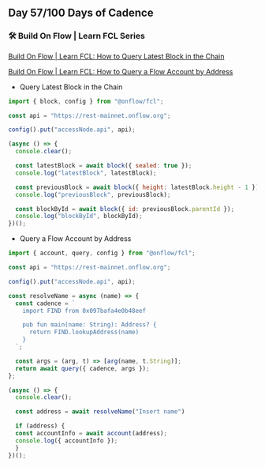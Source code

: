 ## Day 57/100 Days of Cadence

### 🛠️ Build On Flow | Learn FCL Series

[Build On Flow | Learn FCL: How to Query Latest Block in the Chain](https://dev.to/onflow/build-on-flow-learn-fcl-6-how-to-query-latest-block-in-the-chain-8gh)

[Build On Flow | Learn FCL: How to Query a Flow Account by Address](https://dev.to/onflow/build-on-flow-learn-fcl-7-how-to-query-flow-account-by-address-439d)

* Query Latest Block in the Chain

```javascript
import { block, config } from "@onflow/fcl";

const api = "https://rest-mainnet.onflow.org";

config().put("accessNode.api", api);

(async () => {
  console.clear();

  const latestBlock = await block({ sealed: true });
  console.log("latestBlock", latestBlock);

  const previousBlock = await block({ height: latestBlock.height - 1 });
  console.log("previousBlock", previousBlock);

  const blockById = await block({ id: previousBlock.parentId });
  console.log("blockById", blockById);
})();
```

* Query a Flow Account by Address
```javascript
import { account, query, config } from "@onflow/fcl";

const api = "https://rest-mainnet.onflow.org";

config().put("accessNode.api", api);

const resolveName = async (name) => {
  const cadence = `
    import FIND from 0x097bafa4e0b48eef

    pub fun main(name: String): Address? {
      return FIND.lookupAddress(name)
    }
  `;

  const args = (arg, t) => [arg(name, t.String)];
  return await query({ cadence, args });
};

(async () => {
  console.clear();

  const address = await resolveName("Insert name")

  if (address) {
  const accountInfo = await account(address);
  console.log({ accountInfo });
  }
})();

```
